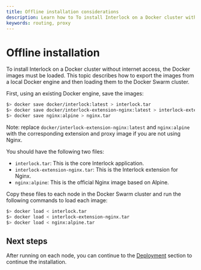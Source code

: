 ```yaml
---
title: Offline installation considerations
description: Learn how to To install Interlock on a Docker cluster without internet access.
keywords: routing, proxy
---
```


# Offline installation
To install Interlock on a Docker cluster without internet access, the Docker images must be loaded.  This topic describes how to export the images from a local Docker
engine and then loading them to the Docker Swarm cluster.

First, using an existing Docker engine, save the images:

```bash
$> docker save docker/interlock:latest > interlock.tar
$> docker save docker/interlock-extension-nginx:latest > interlock-extension-nginx.tar
$> docker save nginx:alpine > nginx.tar
```

Note: replace `docker/interlock-extension-nginx:latest` and `nginx:alpine` with the corresponding
extension and proxy image if you are not using Nginx.

You should have the following two files:

- `interlock.tar`: This is the core Interlock application.
- `interlock-extension-nginx.tar`: This is the Interlock extension for Nginx.
- `nginx:alpine`: This is the official Nginx image based on Alpine.

Copy these files to each node in the Docker Swarm cluster and run the following commands to load each image:

```bash
$> docker load < interlock.tar
$> docker load < interlock-extension-nginx.tar
$> docker load < nginx:alpine.tar
```

## Next steps
After running on each node, you can continue to the [Deployment](index.md) section to
continue the installation.
